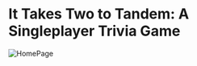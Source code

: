# It Takes Two to Tandem: A Singleplayer Trivia Game

![HomePage](images/table%20./src/componnents/images/splashss.png)